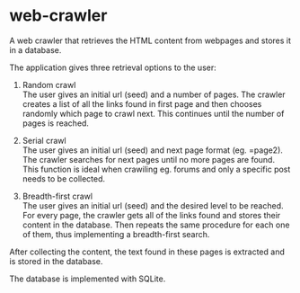 # web-crawler

A web crawler that retrieves the HTML content from webpages and stores it in a database.

The application gives three retrieval options to the user:


1. Random crawl   
   The user gives an initial url (seed) and a number of pages.
   The crawler creates a list of all the links found in first page and then chooses
   randomly which page to crawl next. This continues until the number of pages
   is reached.
  

2. Serial crawl    
   The user gives an initial url (seed) and next page format (eg. =page2).
   The crawler searches for next pages until no more pages are found.
   This function is ideal when crawiling eg. forums and only a specific post needs
   to be collected.

  
3. Breadth-first crawl   
   The user gives an initial url (seed) and the desired level to be reached.
   For every page, the crawler gets all of the links found and stores their content in
   the database. Then repeats the same procedure for each one of them, thus implementing
   a breadth-first search.
   
     
After collecting the content, the text found in these pages is extracted and is 
stored in the database.

The database is implemented with SQLite.
